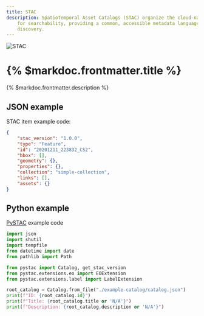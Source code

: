 ```yaml
---
title: STAC
description: SpatioTemporal Asset Catalogs (STAC) organize the cloud-native geospatial formats
    for searchability, providing a common, accessible metadata language to enable
    discovery.
---
```


![STAC](/images/stac_200.png)

# {% $markdoc.frontmatter.title %}

{% $markdoc.frontmatter.description %}

## JSON example

STAC item example code:

```json
{
    "stac_version": "1.0.0",
    "type": "Feature",
    "id": "20201211_223832_CS2",
    "bbox": [],
    "geometry": {},
    "properties": {},
    "collection": "simple-collection",
    "links": [],
    "assets": {}
}
```

## Python example

[PySTAC](https://pystac.readthedocs.io/) example code

```python
import json
import shutil
import tempfile
from datetime import date
from pathlib import Path

from pystac import Catalog, get_stac_version
from pystac.extensions.eo import EOExtension
from pystac.extensions.label import LabelExtension

root_catalog = Catalog.from_file("./example-catalog/catalog.json")
print(f"ID: {root_catalog.id}")
print(f"Title: {root_catalog.title or 'N/A'}")
print(f"Description: {root_catalog.description or 'N/A'}")
```
